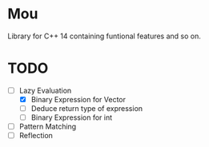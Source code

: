 # Mou
Library for C++ 14 containing funtional features and so on.

# TODO
- [ ] Lazy Evaluation
    - [x] Binary Expression for Vector
    - [ ] Deduce return type of expression
    - [ ] Binary Expression for int
- [ ] Pattern Matching
- [ ] Reflection
